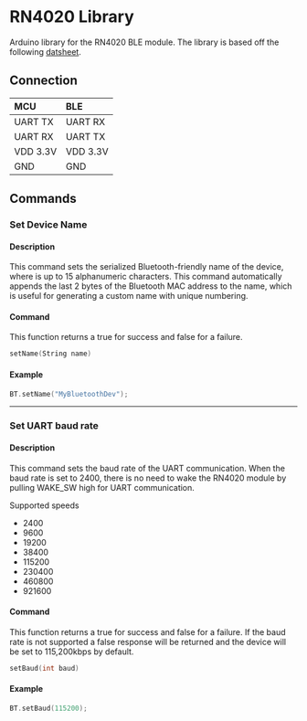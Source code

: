 # RN4020 Library
Arduino library for the RN4020 BLE module. The library is based off the following [datsheet](http://ww1.microchip.com/downloads/en/DeviceDoc/70005191B.pdf).

## Connection
|MCU             |BLE            |
| :--------------|:---------------|
| UART TX        | UART RX        |
| UART RX        | UART TX        |
| VDD 3.3V       | VDD 3.3V       |
| GND            | GND            |

## Commands
### Set Device Name
#### Description
This command sets the serialized Bluetooth-friendly name of the device, where <string> is up to 15 alphanumeric characters. This command automatically appends the last 2 bytes of the Bluetooth MAC address to the name, which is useful for generating a custom name with unique numbering.
#### Command
This function returns a true for success and false for a failure.
```C
setName(String name)
```  
#### Example
```C
BT.setName("MyBluetoothDev");
```
---
### Set UART baud rate
#### Description
This command sets the baud rate of the UART communication. When the baud rate is set to 2400, there is no need to 
wake the RN4020 module by pulling WAKE_SW high for UART communication.
  
Supported speeds
* 2400
* 9600
* 19200
* 38400
* 115200
* 230400
* 460800
* 921600

#### Command
This function returns a true for success and false for a failure. If the baud rate is not supported a false response will be returned and the device will be set to 115,200kbps by default.
```C
setBaud(int baud)
```  
#### Example
```C
BT.setBaud(115200);
```
